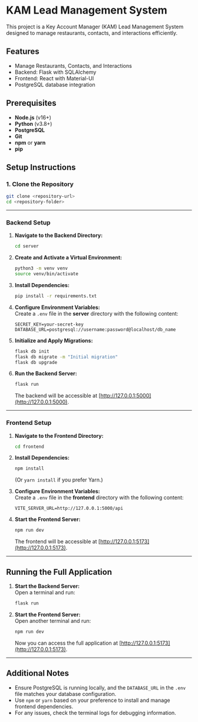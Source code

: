 # KAM Lead Management System

This project is a Key Account Manager (KAM) Lead Management System designed to manage restaurants, contacts, and interactions efficiently.

## Features

- Manage Restaurants, Contacts, and Interactions
- Backend: Flask with SQLAlchemy
- Frontend: React with Material-UI
- PostgreSQL database integration

## Prerequisites

- **Node.js** (v16+)
- **Python** (v3.8+)
- **PostgreSQL**
- **Git**
- **npm** or **yarn**
- **pip**

## Setup Instructions

### 1. Clone the Repository
```bash
git clone <repository-url>
cd <repository-folder>
```

---

### Backend Setup

1. **Navigate to the Backend Directory:**
   ```bash
   cd server
   ```

2. **Create and Activate a Virtual Environment:**
   ```bash
   python3 -m venv venv
   source venv/bin/activate
   ```

3. **Install Dependencies:**
   ```bash
   pip install -r requirements.txt
   ```

4. **Configure Environment Variables:**  
   Create a `.env` file in the **server** directory with the following content:
   ```
   SECRET_KEY=your-secret-key
   DATABASE_URL=postgresql://username:password@localhost/db_name
   ```

5. **Initialize and Apply Migrations:**
   ```bash
   flask db init
   flask db migrate -m "Initial migration"
   flask db upgrade
   ```

6. **Run the Backend Server:**
   ```bash
   flask run
   ```
   The backend will be accessible at [http://127.0.0.1:5000](http://127.0.0.1:5000).

---

### Frontend Setup

1. **Navigate to the Frontend Directory:**
   ```bash
   cd frontend
   ```

2. **Install Dependencies:**
   ```bash
   npm install
   ```
   (Or `yarn install` if you prefer Yarn.)

3. **Configure Environment Variables:**  
   Create a `.env` file in the **frontend** directory with the following content:
   ```
   VITE_SERVER_URL=http://127.0.0.1:5000/api
   ```

4. **Start the Frontend Server:**
   ```bash
   npm run dev
   ```
   The frontend will be accessible at [http://127.0.0.1:5173](http://127.0.0.1:5173).

---

## Running the Full Application

1. **Start the Backend Server:**  
   Open a terminal and run:
   ```bash
   flask run
   ```

2. **Start the Frontend Server:**  
   Open another terminal and run:
   ```bash
   npm run dev
   ```
   Now you can access the full application at [http://127.0.0.1:5173](http://127.0.0.1:5173).

---

## Additional Notes

- Ensure PostgreSQL is running locally, and the `DATABASE_URL` in the `.env` file matches your database configuration.
- Use `npm` or `yarn` based on your preference to install and manage frontend dependencies.
- For any issues, check the terminal logs for debugging information.
